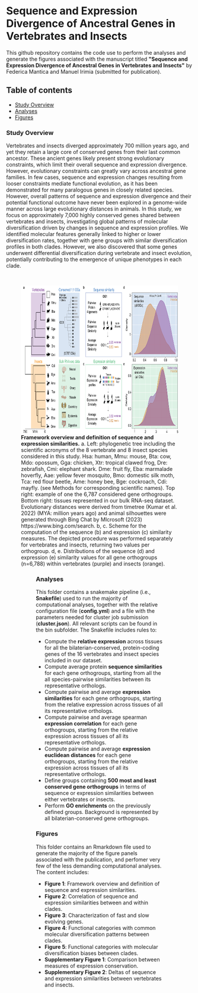# Sequence and Expression Divergence of Ancestral Genes in Vertebrates and Insects

This github repository contains the code use to perform the analyses and generate the figures associated with the manuscript titled **"Sequence and Expression Divergence of Ancestral Genes in Vertebrates and Insects"** by Federica Mantica and Manuel Irimia (submitted for publication).

Table of contents
-------
* [Study Overview](#study-overview)  
* [Analyses](#analyses)  
* [Figures](#figures)  

### Study Overview 

Vertebrates and insects diverged approximately 700 million years ago, and yet they retain a large core of conserved genes from their last common ancestor. These ancient genes likely present strong evolutionary constraints, which limit their overall sequence and expression divergence. However, evolutionary constraints can greatly vary across ancestral gene families. In few cases, sequence and expression changes resulting from looser constraints mediate functional evolution, as it has been demonstrated for many paralogous genes in closely related species. However, overall patterns of sequence and expression divergence and their potential functional outcome have never been explored in a genome-wide manner across large evolutionary distances in animals. In this study, we focus on approximately 7,000 highly conserved genes shared between vertebrates and insects, investigating global patterns of molecular diversification driven by changes in sequence and expression profiles. We identified molecular features generally linked to higher or lower diversification rates, together with gene groups with similar diversification profiles in both clades. However, we also discovered that some genes underwent differential diversification during vertebrate and insect evolution, potentially contributing to the emergence of unique phenotypes in each clade.

<br>

<figure>
  <img align="center" src="./docs/Fig1.png" width=700 height=400 />
  <figcaption><b>Framework overview and definition of sequence and expression similarities.</b> a. Left: phylogenetic tree including the scientific acronyms of the 8 vertebrate and 8 insect species considered in this study. Hsa: human, Mmu: mouse, Bta: cow, Mdo: opossum, Gga: chicken, Xtr: tropical clawed frog, Dre: zebrafish, Cmi: elephant shark. Dme: fruit fly, Eba: marmalade hoverfly, Aae: yellow fever mosquito, Bmo: domestic silk moth, Tca: red flour beetle, Ame: honey bee, Bge: cockroach, Cdi: mayfly. (see Methods for corresponding scientific names). Top right: example of one the 6,787 considered gene orthogroups. Bottom right: tissues represented in our bulk RNA-seq dataset. Evolutionary distances were derived from timetree (Kumar et al. 2022) (MYA: million years ago) and animal silhouettes were generated through Bing Chat by MIcrosoft (2023) https://www.bing.com/search. b, c. Scheme for the computation of the sequence (b) and expression (c) similarity measures. The depicted procedure was performed separately for vertebrates and insects, returning two values per orthogroup. d, e. Distributions of the sequence (d) and expression (e) similarity values for all gene orthogroups (n=6,788) within vertebrates (purple) and insects (orange).</figcaption>
<figure>

### Analyses  

This folder contains a snakemake pipeline (i.e., **Snakefile**) used to run the majority of computational analyses, together with the relative configuration file (**config.yml**) and a file with the parameters needed for cluster job submission (**cluster.json**). All relevant scripts can be found in the bin subfolder. The Snakefile includes rules to:  

* Compute the **relative expression** across tissues for all the bilaterian-conserved, protein-coding genes of the 16 vertebrates and insect species included in our dataset.  
* Compute average protein **sequence similarities** for each gene orthogroups, starting from all the all species-pairwise similarities between its representative orthologs.  
* Compute pairwise and average **expression similarities** for each gene orthogroups, starting from the relative expression across tissues of all its representative orthologs.  
* Compute pairwise and average spearman **expression correlation** for each gene orthogroups, starting from the relative expression across tissues of all its representative orthologs. 
* Compute pairwise and average **expression euclidean distances** for each gene orthogroups, starting from the relative expression across tissues of all its representative orthologs. 
* Define groups containing **500 most and least conserved gene orthogroups** in terms of sequence or expression similarities between either vertebrates or insects.  
* Perform **GO enrichments** on the previously defined groups. Background is represented by all bilaterian-conserved gene orthogroups.  

### Figures

This folder contains an Rmarkdown file used to generate the majority of the figure panels associated with the publication, and perfomer very few of the less demanding computational analyses. The content includes:  

* **Figure 1**: Framework overview and definition of sequence and expression similarities.  
* **Figure 2**: Correlation of sequence and expression similarities between and within clades.  
* **Figure 3**: Characterization of fast and slow evolving genes.  
* **Figure 4**: Functional categories with common molecular diversification patterns between clades.  
* **Figure 5**: Functional categories with molecular diversification biases between clades.   
* **Supplementary Figure 1**: Comparison between measures of expression conservation.  
* **Supplementary Figure 2**: Deltas of sequence and expression similarities between vertebrates and insects.  
